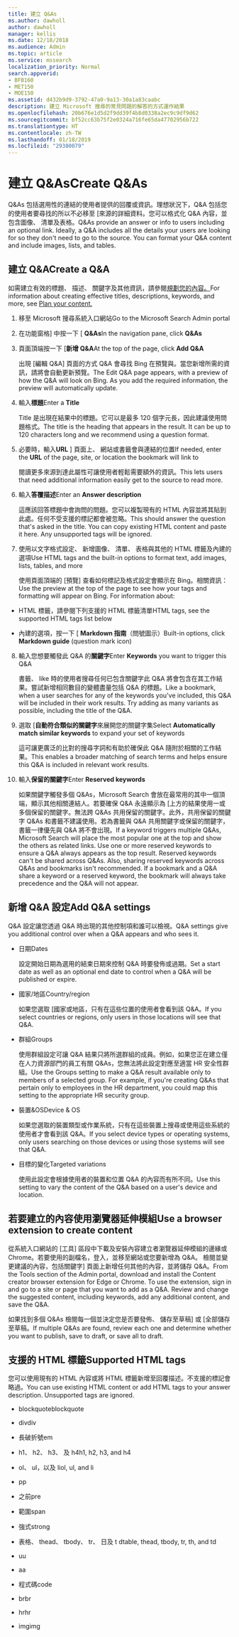 ```yaml
---
title: 建立 Q&As
ms.author: dawholl
author: dawholl
manager: kellis
ms.date: 12/18/2018
ms.audience: Admin
ms.topic: article
ms.service: mssearch
localization_priority: Normal
search.appverid:
- BFB160
- MET150
- MOE150
ms.assetid: d432b9d9-3792-47a0-9a13-30a1a83caabc
description: 建立 Microsoft 搜尋的常見問題的解答的方式運作結果
ms.openlocfilehash: 20b676e1d5d2f9dd39f4b8d0338a2ec9c9df9d62
ms.sourcegitcommit: bf52cc63b75f2e0324a716fe65da47702956b722
ms.translationtype: HT
ms.contentlocale: zh-TW
ms.lasthandoff: 01/18/2019
ms.locfileid: "29380079"
---
```

# <a name="create-qas"></a><span data-ttu-id="c4d93-103">建立 Q&As</span><span class="sxs-lookup"><span data-stu-id="c4d93-103">Create Q&As</span></span>

<span data-ttu-id="c4d93-p101">Q&As 包括選用性的連結的使用者提供的回覆或資訊。理想狀況下，Q&A 包括您的使用者要尋找的所以不必移至 [來源的詳細資料。您可以格式化 Q&A 內容，並包含圖像、 清單及表格。</span><span class="sxs-lookup"><span data-stu-id="c4d93-p101">Q&As provide an answer or info to users including an optional link. Ideally, a Q&A includes all the details your users are looking for so they don't need to go to the source. You can format your Q&A content and include images, lists, and tables.</span></span>
  
## <a name="create-a-qa"></a><span data-ttu-id="c4d93-107">建立 Q&A</span><span class="sxs-lookup"><span data-stu-id="c4d93-107">Create a Q&A</span></span>

<span data-ttu-id="c4d93-108">如需建立有效的標題、 描述、 關鍵字及其他資訊，請參閱[規劃您的內容。](plan-your-content.md)</span><span class="sxs-lookup"><span data-stu-id="c4d93-108">For information about creating effective titles, descriptions, keywords, and more, see [Plan your content.](plan-your-content.md)</span></span>
  
1. <span data-ttu-id="c4d93-109">移至 Microsoft 搜尋系統入口網站</span><span class="sxs-lookup"><span data-stu-id="c4d93-109">Go to the Microsoft Search Admin portal</span></span>
    
2. <span data-ttu-id="c4d93-110">在功能窗格] 中按一下 [ **Q&As**</span><span class="sxs-lookup"><span data-stu-id="c4d93-110">In the navigation pane, click **Q&As**</span></span>
    
3. <span data-ttu-id="c4d93-111">頁面頂端按一下 [**新增 Q&A**</span><span class="sxs-lookup"><span data-stu-id="c4d93-111">At the top of the page, click **Add Q&A**</span></span>
    
    <span data-ttu-id="c4d93-p102">出現 [編輯 Q&A] 頁面的方式 Q&A 會尋找 Bing 在預覽與。當您新增所需的資訊，請將會自動更新預覽。</span><span class="sxs-lookup"><span data-stu-id="c4d93-p102">The Edit Q&A page appears, with a preview of how the Q&A will look on Bing. As you add the required information, the preview will automatically update.</span></span>
    
4. <span data-ttu-id="c4d93-114">輸入**標題**</span><span class="sxs-lookup"><span data-stu-id="c4d93-114">Enter a **Title**</span></span>
    
    <span data-ttu-id="c4d93-p103">Title 是出現在結果中的標題。它可以是最多 120 個字元長，因此建議使用問題格式。</span><span class="sxs-lookup"><span data-stu-id="c4d93-p103">The title is the heading that appears in the result. It can be up to 120 characters long and we recommend using a question format.</span></span>
    
5. <span data-ttu-id="c4d93-117">必要時，輸入**URL** ] 頁面上、 網站或書籤會與連結的位置</span><span class="sxs-lookup"><span data-stu-id="c4d93-117">If needed, enter the **URL** of the page, site, or location the bookmark will link to</span></span> 
    
    <span data-ttu-id="c4d93-118">閱讀更多來源到達此屬性可讓使用者輕鬆需要額外的資訊。</span><span class="sxs-lookup"><span data-stu-id="c4d93-118">This lets users that need additional information easily get to the source to read more.</span></span>
    
6. <span data-ttu-id="c4d93-119">輸入**答覆描述**</span><span class="sxs-lookup"><span data-stu-id="c4d93-119">Enter an **Answer description**</span></span>
    
    <span data-ttu-id="c4d93-p104">這應該回答標題中會詢問的問題。您可以複製現有的 HTML 內容並將其貼到此處。任何不受支援的標記都會被忽略。</span><span class="sxs-lookup"><span data-stu-id="c4d93-p104">This should answer the question that's asked in the title. You can copy existing HTML content and paste it here. Any unsupported tags will be ignored.</span></span>
    
7. <span data-ttu-id="c4d93-123">使用以文字格式設定、 新增圖像、 清單、 表格與其他的 HTML 標籤及內建的選項</span><span class="sxs-lookup"><span data-stu-id="c4d93-123">Use HTML tags and the built-in options to format text, add images, lists, tables, and more</span></span>
    
    <span data-ttu-id="c4d93-p105">使用頁面頂端的 [預覽] 查看如何標記及格式設定會顯示在 Bing。相關資訊：</span><span class="sxs-lookup"><span data-stu-id="c4d93-p105">Use the preview at the top of the page to see how your tags and formatting will appear on Bing. For information about:</span></span>
    
  - <span data-ttu-id="c4d93-126">HTML 標籤，請參閱下列支援的 HTML 標籤清單</span><span class="sxs-lookup"><span data-stu-id="c4d93-126">HTML tags, see the supported HTML tags list below</span></span>
    
  - <span data-ttu-id="c4d93-127">內建的選項，按一下 [ **Markdown 指南**（問號圖示）</span><span class="sxs-lookup"><span data-stu-id="c4d93-127">Built-in options, click **Markdown guide** (question mark icon)</span></span> 
    
8. <span data-ttu-id="c4d93-128">輸入您想要觸發此 Q&A 的**關鍵字**</span><span class="sxs-lookup"><span data-stu-id="c4d93-128">Enter **Keywords** you want to trigger this Q&A</span></span> 
    
    <span data-ttu-id="c4d93-p106">書籤、 like 時的使用者搜尋任何已包含關鍵字此 Q&A 將會包含在其工作結果。嘗試新增相同數目的變體盡量包括 Q&A 的標題。</span><span class="sxs-lookup"><span data-stu-id="c4d93-p106">Like a bookmark, when a user searches for any of the keywords you've included, this Q&A will be included in their work results. Try adding as many variants as possible, including the title of the Q&A.</span></span>
    
9. <span data-ttu-id="c4d93-131">選取 [**自動符合類似的關鍵字**來展開您的關鍵字集</span><span class="sxs-lookup"><span data-stu-id="c4d93-131">Select **Automatically match similar keywords** to expand your set of keywords</span></span> 
    
    <span data-ttu-id="c4d93-132">這可讓更廣泛的比對的搜尋字詞和有助於確保此 Q&A 隨附於相關的工作結果。</span><span class="sxs-lookup"><span data-stu-id="c4d93-132">This enables a broader matching of search terms and helps ensure this Q&A is included in relevant work results.</span></span>
    
10. <span data-ttu-id="c4d93-133">輸入**保留的關鍵字**</span><span class="sxs-lookup"><span data-stu-id="c4d93-133">Enter **Reserved keywords**</span></span>
    
    <span data-ttu-id="c4d93-p107">如果關鍵字觸發多個 Q&As，Microsoft Search 會放在最常用的其中一個頂端，顯示其他相關連結人。若要確保 Q&A 永遠顯示為 [上方的結果使用一或多個保留的關鍵字。無法跨 Q&As 共用保留的關鍵字。此外，共用保留的關鍵字 Q&As 和書籤不建議使用。若為書籤與 Q&A 共用關鍵字或保留的關鍵字，書籤一律優先與 Q&A 將不會出現。</span><span class="sxs-lookup"><span data-stu-id="c4d93-p107">If a keyword triggers multiple Q&As, Microsoft Search will place the most popular one at the top and show the others as related links. Use one or more reserved keywords to ensure a Q&A always appears as the top result. Reserved keywords can't be shared across Q&As. Also, sharing reserved keywords across Q&As and bookmarks isn't recommended. If a bookmark and a Q&A share a keyword or a reserved keyword, the bookmark will always take precedence and the Q&A will not appear.</span></span>
    
## <a name="add-qa-settings"></a><span data-ttu-id="c4d93-139">新增 Q&A 設定</span><span class="sxs-lookup"><span data-stu-id="c4d93-139">Add Q&A settings</span></span>

<span data-ttu-id="c4d93-140">Q&A 設定讓您透過 Q&A 時出現的其他控制項和誰可以檢視。</span><span class="sxs-lookup"><span data-stu-id="c4d93-140">Q&A settings give you additional control over when a Q&A appears and who sees it.</span></span>
  
- <span data-ttu-id="c4d93-141">日期</span><span class="sxs-lookup"><span data-stu-id="c4d93-141">Dates</span></span>
    
    <span data-ttu-id="c4d93-142">設定開始日期為選用的結束日期來控制 Q&A 時要發佈或過期。</span><span class="sxs-lookup"><span data-stu-id="c4d93-142">Set a start date as well as an optional end date to control when a Q&A will be published or expire.</span></span>
    
- <span data-ttu-id="c4d93-143">國家/地區</span><span class="sxs-lookup"><span data-stu-id="c4d93-143">Country/region</span></span>
    
    <span data-ttu-id="c4d93-144">如果您選取 [國家或地區，只有在這些位置的使用者會看到該 Q&A。</span><span class="sxs-lookup"><span data-stu-id="c4d93-144">If you select countries or regions, only users in those locations will see that Q&A.</span></span>
    
- <span data-ttu-id="c4d93-145">群組</span><span class="sxs-lookup"><span data-stu-id="c4d93-145">Groups</span></span>
    
    <span data-ttu-id="c4d93-p108">使用群組設定可讓 Q&A 結果只將所選群組的成員。例如，如果您正在建立僅在人力資源部門的員工有關 Q&As，您無法將此設定對應至適當 HR 安全性群組。</span><span class="sxs-lookup"><span data-stu-id="c4d93-p108">Use the Groups setting to make a Q&A result available only to members of a selected group. For example, if you're creating Q&As that pertain only to employees in the HR department, you could map this setting to the appropriate HR security group.</span></span>
    
- <span data-ttu-id="c4d93-148">裝置&amp;OS</span><span class="sxs-lookup"><span data-stu-id="c4d93-148">Device &amp; OS</span></span>
    
    <span data-ttu-id="c4d93-149">如果您選取的裝置類型或作業系統，只有在這些裝置上搜尋或使用這些系統的使用者才會看到該 Q&A。</span><span class="sxs-lookup"><span data-stu-id="c4d93-149">If you select device types or operating systems, only users searching on those devices or using those systems will see that Q&A.</span></span>
    
- <span data-ttu-id="c4d93-150">目標的變化</span><span class="sxs-lookup"><span data-stu-id="c4d93-150">Targeted variations</span></span>
    
    <span data-ttu-id="c4d93-151">使用此設定會根據使用者的裝置和位置 Q&A 的內容而有所不同。</span><span class="sxs-lookup"><span data-stu-id="c4d93-151">Use this setting to vary the content of the Q&A based on a user's device and location.</span></span>
    
## <a name="use-a-browser-extension-to-create-content"></a><span data-ttu-id="c4d93-152">若要建立的內容使用瀏覽器延伸模組</span><span class="sxs-lookup"><span data-stu-id="c4d93-152">Use a browser extension to create content</span></span>

<span data-ttu-id="c4d93-p109">從系統入口網站的 [工具] 區段中下載及安裝內容建立者瀏覽器延伸模組的邊緣或 Chrome。若要使用的副檔名，登入，並移至網站或您要新增為 Q&A。 檢閱並變更建議的內容，包括關鍵字] 頁面上新增任何其他的內容，並將儲存 Q&A。</span><span class="sxs-lookup"><span data-stu-id="c4d93-p109">From the Tools section of the Admin portal, download and install the Content creator browser extension for Edge or Chrome. To use the extension, sign in and go to a site or page that you want to add as a Q&A. Review and change the suggested content, including keywords, add any additional content, and save the Q&A.</span></span>
  
<span data-ttu-id="c4d93-156">如果找到多個 Q&As 檢閱每一個並決定您是否要發佈、 儲存至草稿] 或 [全部儲存至草稿。</span><span class="sxs-lookup"><span data-stu-id="c4d93-156">If multiple Q&As are found, review each one and determine whether you want to publish, save to draft, or save all to draft.</span></span>
  
## <a name="supported-html-tags"></a><span data-ttu-id="c4d93-157">支援的 HTML 標籤</span><span class="sxs-lookup"><span data-stu-id="c4d93-157">Supported HTML tags</span></span>

<span data-ttu-id="c4d93-p110">您可以使用現有的 HTML 內容或將 HTML 標籤新增至回覆描述。不支援的標記會略過。</span><span class="sxs-lookup"><span data-stu-id="c4d93-p110">You can use existing HTML content or add HTML tags to your answer description. Unsupported tags are ignored.</span></span>
  
- <span data-ttu-id="c4d93-160">blockquote</span><span class="sxs-lookup"><span data-stu-id="c4d93-160">blockquote</span></span>
    
- <span data-ttu-id="c4d93-161">div</span><span class="sxs-lookup"><span data-stu-id="c4d93-161">div</span></span>
    
- <span data-ttu-id="c4d93-162">長破折號</span><span class="sxs-lookup"><span data-stu-id="c4d93-162">em</span></span>
    
- <span data-ttu-id="c4d93-163">h1、 h2、 h3、 及 h4</span><span class="sxs-lookup"><span data-stu-id="c4d93-163">h1, h2, h3, and h4</span></span>
    
- <span data-ttu-id="c4d93-164">ol、 ul，以及 li</span><span class="sxs-lookup"><span data-stu-id="c4d93-164">ol, ul, and li</span></span>
    
- <span data-ttu-id="c4d93-165">p</span><span class="sxs-lookup"><span data-stu-id="c4d93-165">p</span></span>
    
- <span data-ttu-id="c4d93-166">之前</span><span class="sxs-lookup"><span data-stu-id="c4d93-166">pre</span></span>
    
- <span data-ttu-id="c4d93-167">範圍</span><span class="sxs-lookup"><span data-stu-id="c4d93-167">span</span></span>
    
- <span data-ttu-id="c4d93-168">強式</span><span class="sxs-lookup"><span data-stu-id="c4d93-168">strong</span></span>
    
- <span data-ttu-id="c4d93-169">表格、 thead、 tbody、 tr、 日及 t d</span><span class="sxs-lookup"><span data-stu-id="c4d93-169">table, thead, tbody, tr, th, and td</span></span>
    
- <span data-ttu-id="c4d93-170">u</span><span class="sxs-lookup"><span data-stu-id="c4d93-170">u</span></span>
    
- <span data-ttu-id="c4d93-171">a</span><span class="sxs-lookup"><span data-stu-id="c4d93-171">a</span></span>
    
- <span data-ttu-id="c4d93-172">程式碼</span><span class="sxs-lookup"><span data-stu-id="c4d93-172">code</span></span>
    
- <span data-ttu-id="c4d93-173">br</span><span class="sxs-lookup"><span data-stu-id="c4d93-173">br</span></span>
    
- <span data-ttu-id="c4d93-174">hr</span><span class="sxs-lookup"><span data-stu-id="c4d93-174">hr</span></span>
    
- <span data-ttu-id="c4d93-175">img</span><span class="sxs-lookup"><span data-stu-id="c4d93-175">img</span></span>

  


